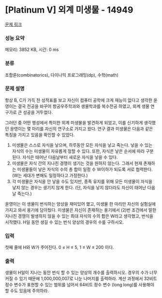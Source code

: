 # [Platinum V] 외계 미생물 - 14949 

[문제 링크](https://www.acmicpc.net/problem/14949) 

### 성능 요약

메모리: 3852 KB, 시간: 0 ms

### 분류

조합론(combinatorics), 다이나믹 프로그래밍(dp), 수학(math)

### 문제 설명

<p>항상 B, C가 가득 찬 성적표를 보고 자신이 컴퓨터 공학에 크게 재능이 없다고 생각한 윤영이는 결국 전공을 바꾸어 항공우주학과와 생물학과를 복수전공 하였고, 외계 생물 연구가로 큰 성공을 거두었다.</p>

<p>그러던 중 어떤 행성에서 특이한 외계 미생물을 발견하게 되었고, 이를 신기하게 생각했던 윤영이는 몇 마리를 자신의 연구소로 가지고 왔다. 연구 결과 미생물은 다음과 같은 특징을 가지고 있음을 확인할 수 있었다.</p>

<ol>
	<li>미생물은 스스로 자식을 낳으며, 하루동안 모든 자식을 낳고 죽는다. 낳을 수 있는 자식의 수는 미생물이 자유롭게 정할 수 있다. 또한, 자식은 낳은 순서에 따라 구분된다. 자식은 태어난 다음날부터 새로운 자식을 낳을 수 있다.</li>
	<li>미생물은 자식 간의 지나친 경쟁이 생기는 것을 원하지 않는다. 그래서 현재 존재하는 미생물들이 낳은 자식의 수의 총 합이 일정 수 W이하가 되도록 서로 협력한다. (W는 세대가 변해도 일정하다고 가정한다.)</li>
	<li>각 미생물은 자식을 안 낳을 수도 있지만, 종족 유지를 위해 모든 미생물이 자식을 낳지 않는 경우는 생기지 않게 한다. (단, 자식을 낳지 않더라도 자신이 태어난 다음날 죽는다.)</li>
</ol>

<p>윤영이는 이 생물이 번식하는 양상을 재미있어 했고, 미생물 한 마리만 자신의 실험실에 가지고 와서 용기에 담아뒀다. 미생물은 자신이 존재하는 용기에서 (2)번 조건에서 말한 지나친 경쟁이 발생하지 않을 수 있는 최대 자식의 수의 합은 W라고 생각했고, 번식을 시작했다. H일 동안 생길 수 있는 번식 양상의 경우의 수를 구하시오.</p>

### 입력 

 <p>첫째 줄에 H와 W가 주어진다. 0 ≤ H ≤ 5, 1 ≤ W ≤ 200 이다.</p>

### 출력 

 <p>생물이 H일이 지나는 동안 번식 할 수 있는 양상의 개수를 출력하시오. 경우의 수가 너무 커질 수 있기 때문에 1,000,000,007로 나눈 나머지를 출력하라. 계산 과정에서 32비트 정수 변수가 표현할 수 있는 범위를 넘어서 64비트 정수 변수 (long long)를 사용해야 할 수도 있음에 주의하라.</p>

